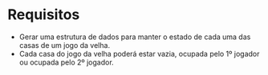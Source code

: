 # Requisitos
* Gerar uma estrutura de dados para manter o estado de cada uma das casas de um jogo da velha.
* Cada casa do jogo da velha poderá estar vazia, ocupada pelo 1º jogador ou ocupada pelo 2º jogador.
